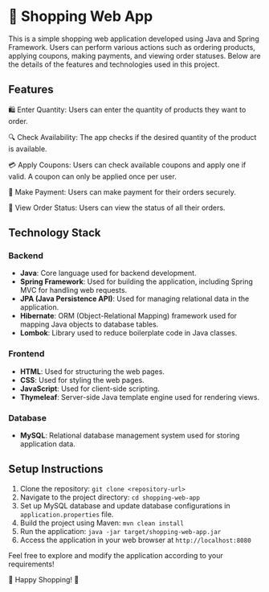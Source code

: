 # 🛒 Shopping Web App

This is a simple shopping web application developed using Java and Spring Framework. Users can perform various actions such as ordering products, applying coupons, making payments, and viewing order statuses. Below are the details of the features and technologies used in this project.

## Features

🛍️ Enter Quantity: Users can enter the quantity of products they want to order.

🔍 Check Availability: The app checks if the desired quantity of the product is available.

💳 Apply Coupons: Users can check available coupons and apply one if valid. A coupon can only be applied once per user.

💸 Make Payment: Users can make payment for their orders securely.

📝 View Order Status: Users can view the status of all their orders.

## Technology Stack

### Backend

- **Java**: Core language used for backend development.
- **Spring Framework**: Used for building the application, including Spring MVC for handling web requests.
- **JPA (Java Persistence API)**: Used for managing relational data in the application.
- **Hibernate**: ORM (Object-Relational Mapping) framework used for mapping Java objects to database tables.
- **Lombok**: Library used to reduce boilerplate code in Java classes.

### Frontend

- **HTML**: Used for structuring the web pages.
- **CSS**: Used for styling the web pages.
- **JavaScript**: Used for client-side scripting.
- **Thymeleaf**: Server-side Java template engine used for rendering views.

### Database

- **MySQL**: Relational database management system used for storing application data.

## Setup Instructions

1. Clone the repository: `git clone <repository-url>`
2. Navigate to the project directory: `cd shopping-web-app`
3. Set up MySQL database and update database configurations in `application.properties` file.
4. Build the project using Maven: `mvn clean install`
5. Run the application: `java -jar target/shopping-web-app.jar`
6. Access the application in your web browser at `http://localhost:8080`

Feel free to explore and modify the application according to your requirements!

🎉 Happy Shopping! 🎉
